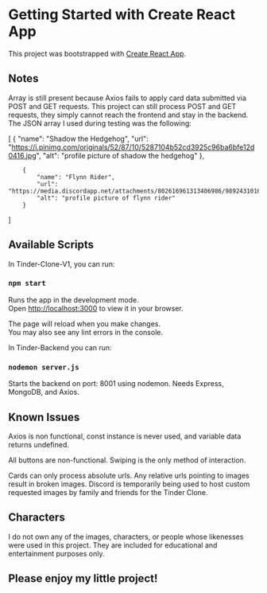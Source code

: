 # Getting Started with Create React App

This project was bootstrapped with [Create React App](https://github.com/facebook/create-react-app).

## Notes

Array is still present because Axios fails to apply card data submitted via POST and GET requests.  This project can still process POST and GET requests, they simply cannot reach the frontend and stay in the backend.  The JSON array I used during testing was the following:

[
        {
            "name": "Shadow the Hedgehog",
            "url": "https://i.pinimg.com/originals/52/87/10/5287104b52cd3925c96ba6bfe12d0416.jpg",
            "alt": "profile picture of shadow the hedgehog"
        },

        {
            "name": "Flynn Rider",
            "url": "https://media.discordapp.net/attachments/802616961313406986/989243101681950821/IMG_7818.jpg",
            "alt": "profile picture of flynn rider"
        }
]

## Available Scripts

In Tinder-Clone-V1, you can run:

### `npm start`

Runs the app in the development mode.\
Open [http://localhost:3000](http://localhost:3000) to view it in your browser.

The page will reload when you make changes.\
You may also see any lint errors in the console.

In Tinder-Backend you can run:

### `nodemon server.js`

Starts the backend on port: 8001 using nodemon.  Needs Express, MongoDB, and Axios.

## Known Issues

Axios is non functional, const instance is never used, and variable data returns undefined.

All buttons are non-functional.  Swiping is the only method of interaction.

Cards can only process absolute urls.  Any relative urls pointing to images result in broken images.  Discord is temporarily being used to host custom requested images by family and friends for the Tinder Clone.

## Characters

I do not own any of the images, characters, or people whose likenesses were used in this project.  They are included for educational and entertainment purposes only.

## Please enjoy my little project!